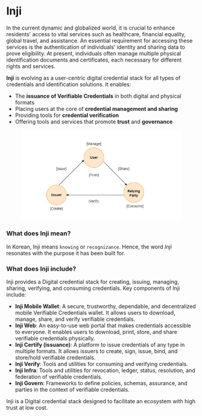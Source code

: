 # Inji

In the current dynamic and globalized world, it is crucial to enhance residents' access to vital services such as healthcare, financial equality, global travel, and assistance. An essential requirement for accessing these services is the authentication of individuals' identity and sharing data to prove eligibility. At present, individuals often manage multiple physical identification documents and certificates, each necessary for different rights and services.

**Inji** is evolving as a user-centric digital credential stack for all types of credentials and identification solutions. It enables:

* The **issuance of Verifiable Credentials** in both digital and physical formats
* Placing users at the core of **credential management and sharing**
* Providing tools for **credential verification**
* Offering tools and services that promote **trust** and **governance**

<figure><img src=".gitbook/assets/inji-dcs.png" alt=""><figcaption></figcaption></figure>

### What does Inji mean?

In Korean, Inji means `knowing` or `recognizance`. Hence, the word _Inji_ resonates with the purpose it has been built for.

### What does Inji include?

Inji provides a Digital credential stack for creating, issuing, managing, sharing, verifying, and consuming credentials. Key components of Inji include:

* **Inji Mobile Wallet**: A secure, trustworthy, dependable, and decentralized mobile Verifiable Credentials wallet. It allows users to download, manage, share, and verify verifiable credentials.
* **Inji Web**: An easy-to-use web portal that makes credentials accessible to everyone. It enables users to download, print, store, and share verifiable credentials physically.
* **Inji Certify (issuance)**: A platform to issue credentials of any type in multiple formats. It allows issuers to create, sign, issue, bind, and store/hold verifiable credentials.
* **Inji Verify**: Tools and utilities for consuming and verifying credentials.
* **Inji Infra**: Tools and utilities for revocation, ledger, status, resolution, and federation of verifiable credentials.
* **Inji Govern**: Frameworks to define policies, schemas, assurance, and parties in the context of verifiable credentials.

Inji is a Digital credential stack designed to facilitate an ecosystem with high trust at low cost.
